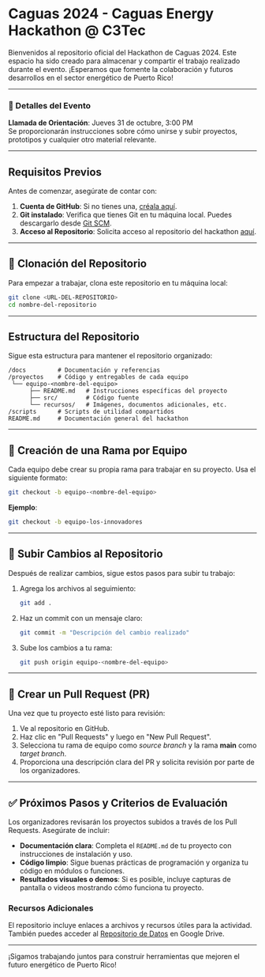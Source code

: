 
# Caguas 2024 - Caguas Energy Hackathon @ C3Tec

Bienvenidos al repositorio oficial del Hackathon de Caguas 2024. Este espacio ha sido creado para almacenar y compartir el trabajo realizado durante el evento. ¡Esperamos que fomente la colaboración y futuros desarrollos en el sector energético de Puerto Rico!

---

### 📅 Detalles del Evento
**Llamada de Orientación**: Jueves 31 de octubre, 3:00 PM  
Se proporcionarán instrucciones sobre cómo unirse y subir proyectos, prototipos y cualquier otro material relevante.

---

## Requisitos Previos

Antes de comenzar, asegúrate de contar con:

1. **Cuenta de GitHub**: Si no tienes una, [créala aquí](https://github.com/).
2. **Git instalado**: Verifica que tienes Git en tu máquina local. Puedes descargarlo desde [Git SCM](https://git-scm.com/).
3. **Acceso al Repositorio**: Solicita acceso al repositorio del hackathon [aquí](https://github.com/PREnergyHack/Caguas_2024).

---

## 📂 Clonación del Repositorio

Para empezar a trabajar, clona este repositorio en tu máquina local:

```bash
git clone <URL-DEL-REPOSITORIO>
cd nombre-del-repositorio
```

---

## Estructura del Repositorio

Sigue esta estructura para mantener el repositorio organizado:

```plaintext
/docs         # Documentación y referencias
/proyectos    # Código y entregables de cada equipo
 └── equipo-<nombre-del-equipo>
      ├── README.md   # Instrucciones específicas del proyecto
      ├── src/        # Código fuente
      └── recursos/   # Imágenes, documentos adicionales, etc.
/scripts      # Scripts de utilidad compartidos
README.md     # Documentación general del hackathon
```

---

## 🚩 Creación de una Rama por Equipo

Cada equipo debe crear su propia rama para trabajar en su proyecto. Usa el siguiente formato:

```bash
git checkout -b equipo-<nombre-del-equipo>
```

**Ejemplo**:
```bash
git checkout -b equipo-los-innovadores
```

---

## 🚀 Subir Cambios al Repositorio

Después de realizar cambios, sigue estos pasos para subir tu trabajo:

1. Agrega los archivos al seguimiento:
    ```bash
    git add .
    ```

2. Haz un commit con un mensaje claro:
    ```bash
    git commit -m "Descripción del cambio realizado"
    ```

3. Sube los cambios a tu rama:
    ```bash
    git push origin equipo-<nombre-del-equipo>
    ```

---

## 🔄 Crear un Pull Request (PR)

Una vez que tu proyecto esté listo para revisión:

1. Ve al repositorio en GitHub.
2. Haz clic en "Pull Requests" y luego en "New Pull Request".
3. Selecciona tu rama de equipo como _source branch_ y la rama **main** como _target branch_.
4. Proporciona una descripción clara del PR y solicita revisión por parte de los organizadores.

---

## ✅ Próximos Pasos y Criterios de Evaluación

Los organizadores revisarán los proyectos subidos a través de los Pull Requests. Asegúrate de incluir:

- **Documentación clara**: Completa el `README.md` de tu proyecto con instrucciones de instalación y uso.
- **Código limpio**: Sigue buenas prácticas de programación y organiza tu código en módulos o funciones.
- **Resultados visuales o demos**: Si es posible, incluye capturas de pantalla o videos mostrando cómo funciona tu proyecto.

### Recursos Adicionales

El repositorio incluye enlaces a archivos y recursos útiles para la actividad. También puedes acceder al [Repositorio de Datos](https://drive.google.com/drive/folders/19bddGM20KtD4Eh3Yu0LMsdiSufxfld1q?usp=drive_link) en Google Drive.

---

¡Sigamos trabajando juntos para construir herramientas que mejoren el futuro energético de Puerto Rico!
